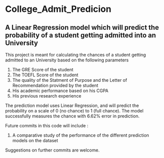 # College_Admit_Predicion
<h2>A Linear Regression model which will predict the probability of a student getting admitted into an University</h2>

This project is meant for calculating the chances of a student getting admitted to an University based on the following parameters
1. The GRE Score of the student
2. The TOEFL Score of the student
3. The quality of the Statment of Purpose and the Letter of Recommendation provided by the student
4. His academic performance based on his CGPA
5. His previous research experience

The prediction model uses Linear Regression, and will predict the probability on a scale of 0 (no chance) to 1 (full chance). The model successfully measures the chance with 6.62% error in prediction.

Future commits in this code will include : 
  1. A comparative study of the performance of the different prediction models on the dataset
  
  Suggestions on further commits are welcome.
  
  
